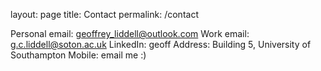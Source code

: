 layout: page
title: Contact
permalink: /contact

Personal email: geoffrey_liddell@outlook.com
Work email: g.c.liddell@soton.ac.uk
LinkedIn: geoff
Address: Building 5, University of Southampton
Mobile: email me :)
